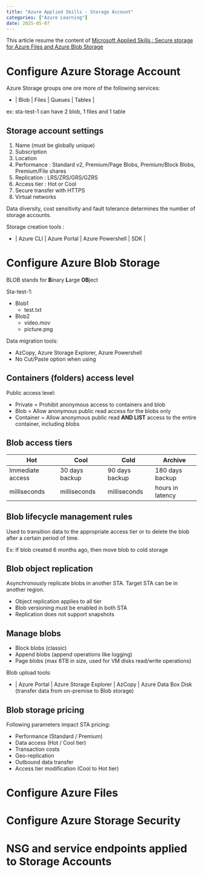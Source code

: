 ```yaml
---
title: "Azure Applied Skills - Storage Account"
categories: ["Azure Learning"]
date: 2025-05-07
---
```


This article resume the content of [Microsoft Applied Skills : Secure storage for Azure Files and Azure Blob Storage](https://learn.microsoft.com/en-us/training/paths/implement-storage-azure-files-azure-blob-storage/)

# Configure Azure Storage Account

Azure Storage groups one ore more of the following services:
- | Blob | Files | Queues | Tables |

ex: sta-test-1 can have 2 blob, 1 files and 1 table

## Storage account settings

1. Name (must be globally unique)
2. Subscription
3. Location
4. Performance : Standard v2, Premium/Page Blobs, Premium/Block Blobs, Premium/File shares
5. Replication : LRS/ZRS/GRS/GZRS
6. Access tier : Hot or Cool
7. Secure transfer with HTTPS
8. Virtual networks

Data diversity, cost sensitivity and fault tolerance determines the number of storage accounts.

Storage creation tools :
- | Azure CLI | Azure Portal | Azure Powershell | SDK |

# Configure Azure Blob Storage

BLOB stands for **B**inary **L**arge **OB**ject

Sta-test-1:
- Blob1
  - test.txt
- Blob2
  - video.mov
  - picture.png
 
Data migration tools:
- AzCopy, Azure Storage Explorer, Azure Powershell
- No Cut/Paste option when using 
 
## Containers (folders) access level

Public access level:
- Private = Prohibit anonymous access to containers and blob
- Blob = Allow anonymous public read access for the blobs only
- Container = Allow anonymous public read **AND LIST** access to the entire container, including blobs

## Blob access tiers

| Hot | Cool | Cold | Archive |
|----| ----| ---- | ---- |
| Immediate access | 30 days backup | 90 days backup | 180 days backup |
| milliseconds | milliseconds | milliseconds | hours in latency |

## Blob lifecycle management rules

Used to transition data to the appropriate access tier or to delete the blob after a certain period of time.

Ex: If blob created 6 months ago, then move blob to cold storage

## Blob object replication

Asynchronously replicate blobs in another STA. Target STA can be in another region. 
- Object replication applies to all tier
- Blob versioning must be enabled in both STA
- Replication does not support snapshots

## Manage blobs

- Block blobs (classic)
- Append blobs (append operations like logging)
- Page blobs  (max 8TB in size, used for VM disks read/write operations)

Blob upload tools:
- | Azure Portal | Azure Storage Explorer | AzCopy | Azure Data Box Disk (transfer data from on-premise to Blob storage)

## Blob storage pricing

Following parameters impact STA pricing:
- Performance (Standard / Premium)
- Data access (Hot / Cool tier)
- Transaction costs
- Geo-replication
- Outbound data transfer
- Access tier modification (Cool to Hot tier)

# Configure Azure Files

# Configure Azure Storage Security

# NSG and service endpoints applied to Storage Accounts
